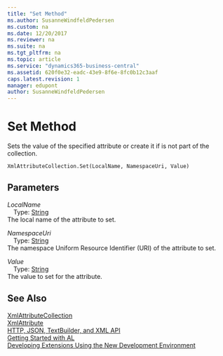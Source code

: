 ```yaml
---
title: "Set Method"
ms.author: SusanneWindfeldPedersen
ms.custom: na
ms.date: 12/20/2017
ms.reviewer: na
ms.suite: na
ms.tgt_pltfrm: na
ms.topic: article
ms.service: "dynamics365-business-central"
ms.assetid: 620f0e32-eadc-43e9-8f6e-8fc0b12c3aaf
caps.latest.revision: 1
manager: edupont
author: SusanneWindfeldPedersen
---
```


# Set Method
Sets the value of the specified attribute or create it if is not part of the collection.  
```  
XmlAttributeCollection.Set(LocalName, NamespaceUri, Value)  
```  
## Parameters
*LocalName*    
&emsp;Type: [String](../datatypes/devenv-text-data-type.md)  
The local name of the attribute to set.  
  
*NamespaceUri*    
&emsp;Type: [String](../datatypes/devenv-text-data-type.md)  
The namespace Uniform Resource Identifier (URI) of the attribute to set.  
  
*Value*    
&emsp;Type: [String](../datatypes/devenv-text-data-type.md)  
The value to set for the attribute.  
  
## See Also
[XmlAttributeCollection](xmlattributecollection-class.md)  
[XmlAttribute](xmlattribute-class.md)  
[HTTP, JSON, TextBuilder, and XML API](../devenv-restapi-overview.md)  
[Getting Started with AL](../devenv-get-started.md)  
[Developing Extensions Using the New Development Environment](../devenv-dev-overview.md)  
